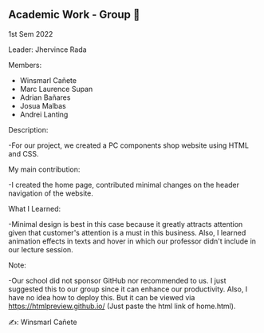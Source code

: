 ## Academic Work - Group 📝

1st Sem 2022

Leader:  Jhervince Rada

Members: 
- Winsmarl Cañete 
- Marc Laurence Supan
- Adrian Bañares 
- Josua Malbas 
- Andrei Lanting
         
         
Description: 

-For our project, we created a PC components shop website using HTML and CSS.
         
         
My main contribution:
        
-I created the home page, contributed minimal changes on the header navigation of the website.
   

What I Learned:

-Minimal design is best in this case because it greatly attracts attention given that customer's attention is a must in this business.
   Also, I learned animation effects in texts and hover in which our professor didn't include in our lecture session.
         
               
Note:

-Our school did not sponsor GitHub nor recommended to us. I just suggested this to our group since it can enhance our productivity.
   Also, I have no idea how to deploy this. But it can be viewed via https://htmlpreview.github.io/ (Just paste the html link of home.html).


✍️: Winsmarl Cañete
